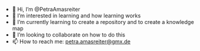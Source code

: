 - 👋 Hi, I’m @PetraAmasreiter
- 👀 I’m interested in learning and how learning works
- 🌱 I’m currently learning to create a repository and to create a knowledge map
- 💞️ I’m looking to collaborate on how to do this
- 📫 How to reach me: petra.amasreiter@gmx.de

<!---
PetraAmasreiter/PetraAmasreiter is a ✨ special ✨ repository because its `README.md` (this file) appears on your GitHub profile.
You can click the Preview link to take a look at your changes.
--->
